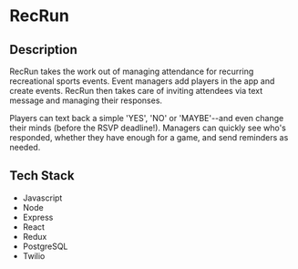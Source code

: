 # RecRun

## Description

RecRun takes the work out of managing attendance for recurring recreational sports events. Event managers add players in the app and create events. RecRun then takes care of inviting attendees via text message and managing their responses.

Players can text back a simple 'YES', 'NO' or 'MAYBE'--and even change their minds (before the RSVP deadline!). Managers can quickly see who's responded, whether they have enough for a game, and send reminders as needed.

## Tech Stack
* Javascript
* Node
* Express
* React
* Redux
* PostgreSQL
* Twilio